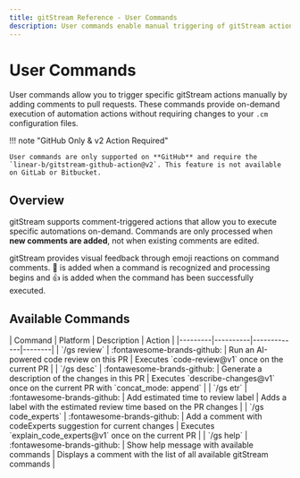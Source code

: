 ```yaml
---
title: gitStream Reference - User Commands
description: User commands enable manual triggering of gitStream actions through PR comments.
---
```

# User Commands

User commands allow you to trigger specific gitStream actions manually by adding comments to pull requests. These commands provide on-demand execution of automation actions without requiring changes to your `.cm` configuration files.

!!! note "GitHub Only & v2 Action Required"

    User commands are only supported on **GitHub** and require the `linear-b/gitstream-github-action@v2`. This feature is not available on GitLab or Bitbucket.

## Overview

gitStream supports comment-triggered actions that allow you to execute specific automations on-demand. Commands are only processed when **new comments are added**, not when existing comments are edited.

gitStream provides visual feedback through emoji reactions on command comments. :eyes: is added when a command is recognized and processing begins
and :thumbsup: is added when the command has been successfully executed.

## Available Commands

<div class="commands-details" markdown=1>
| Command | Platform | Description | Action |
|---------|----------|-------------|--------|
| `/gs review` | :fontawesome-brands-github: | Run an AI-powered code review on this PR | Executes `code-review@v1` once on the current PR |
| `/gs desc` | :fontawesome-brands-github: | Generate a description of the changes in this PR | Executes `describe-changes@v1` once on the current PR with `concat_mode: append` |
| `/gs etr` | :fontawesome-brands-github: | Add estimated time to review label | Adds a label with the estimated review time based on the PR changes |
| `/gs code_experts` | :fontawesome-brands-github: | Add a comment with codeExperts suggestion for current changes | Executes `explain_code_experts@v1` once on the current PR |
| `/gs help` | :fontawesome-brands-github: | Show help message with available commands | Displays a comment with the list of all available gitStream commands |
</div>

